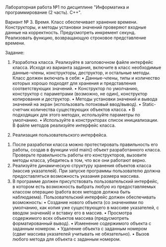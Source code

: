 Лабораторная работа №1 по дисциплине "Информатика и программирование (2 часть). С++".

Вариант № 3. Время.
Класс обеспечивает хранение времени. Конструкторы, и методы установки значений проверяют входные данные на корректность. Предусмотреть инкремент секунд.  Реализовать функцию, возвращающую строковое представление времени.

Задание:

1. Разработка класса.
Реализуйте в заголовочном файле интерфейс класса. Исходя из варианта задания, включите в класс необходимые данные-члены, конструкторы, деструктор, и остальные методы. 
Класс должен включать в себя:
•	Данные-члены, типы и количество которых хорошо подходят для хранения и представления соответствующих значений.
•	Конструктор по умолчанию, конструктор с параметрами (возможно, не один), конструктор копирования и деструктор. 
•	Методы установки значений и вывода значений на экран (использовать потоковый ввод/вывод). 
•	Static-счетчик количества существующих объектов класса.
•	В подходящих для этого методах, используйте параметры по умолчанию.
•	Используйте в конструкторах список инициализации. 
В файле методов реализуйте интерфейс класса.

2. Реализация пользовательского интерфейса.
1) После разработки класса можно протестировать правильность его работы, создав в функции void main() объект разработанного класса. Проверьте правильность работы его конструкторов, вызовите методы класса, убедитесь в том, что все они работают верно. 
2) Реализуйте динамическую структуру хранения объектов класса (массив указателей). При запуске программы пользователю должна предоставляться возможность указания размера массива. 
3) В программе должен присутствовать пользовательский интерфейс, в котором есть возможность выбрать любую из предоставляемых классом операцию (работа всех методов должна быть наблюдаема). 
Пользовательский интерфейс должен обеспечивать возможность:
•	Создание нового объекта (со значениями по умолчанию, как копия уже существующего в массиве указателей, с вводом значений) и вставку его в массив.
•	Просмотра содержимого всех объектов массива (предусмотреть форматированный вывод).
•	Изменение содержимого объекта с заданным номером.
•	Удаление объекта с заданным номером (сдвиг массива указателей учитывать не обязательно).
•	Вызов любого метода для объекта с заданным номером.
